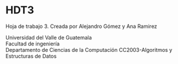 # HDT3
Hoja de trabajo 3. Creada por Alejandro Gómez y Ana Ramirez

Universidad del Valle de Guatemala		          
Facultad de ingeniería				
Departamento de Ciencias de la Computación
CC2003-Algoritmos y Estructuras de Datos
